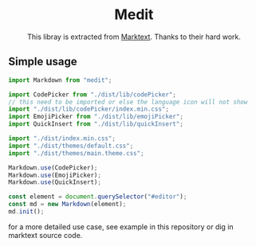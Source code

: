 <h1 align="center">Medit</h1>

<p align="center">This libray is extracted from <a href="https://github.com/marktext/marktext">Marktext</a>. Thanks to their hard work.</p>

## Simple usage
```javascript
import Markdown from "medit";

import CodePicker from "./dist/lib/codePicker";
// this need to be imported or else the language icon will not show
import "./dist/lib/codePicker/index.min.css";  
import EmojiPicker from "./dist/lib/emojiPicker";
import QuickInsert from "./dist/lib/quickInsert";

import "./dist/index.min.css";
import "./dist/themes/default.css";
import "./dist/themes/main.theme.css";

Markdown.use(CodePicker);
Markdown.use(EmojiPicker);
Markdown.use(QuickInsert);

const element = document.querySelector("#editor");
const md = new Markdown(element);
md.init();
```

for a more detailed use case, see example in this repository or dig in marktext source code.